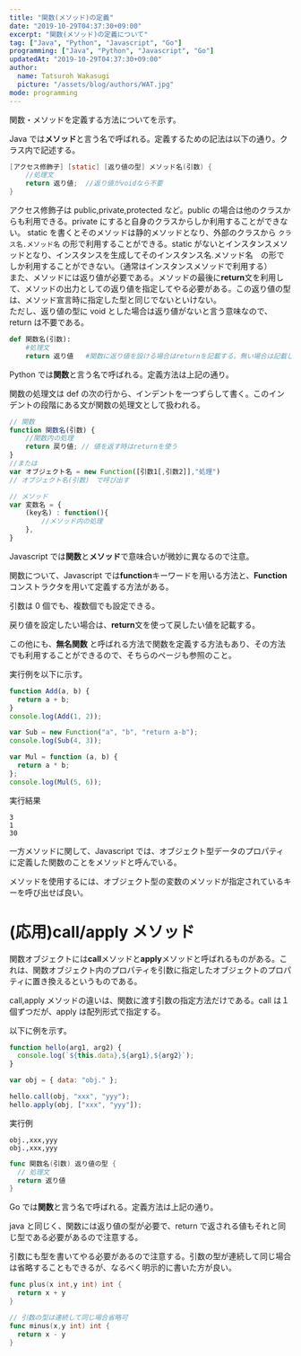 ```yaml
---
title: "関数(メソッド)の定義"
date: "2019-10-29T04:37:30+09:00"
excerpt: "関数(メソッド)の定義について"
tag: ["Java", "Python", "Javascript", "Go"]
programming: ["Java", "Python", "Javascript", "Go"]
updatedAt: "2019-10-29T04:37:30+09:00"
author:
  name: Tatsuroh Wakasugi
  picture: "/assets/blog/authors/WAT.jpg"
mode: programming
---
```


関数・メソッドを定義する方法についてを示す。

<div class="note_content_by_programming_language" id="note_content_Java">

Java では**メソッド**と言う名で呼ばれる。定義するための記法は以下の通り。クラス内で記述する。

```java
[アクセス修飾子] [static] [返り値の型] メソッド名(引数) {
    //処理文
    return 返り値;  //返り値がvoidなら不要
}
```

アクセス修飾子は public,private,protected など。public の場合は他のクラスからも利用できる。private にすると自身のクラスからしか利用することができない。
static を書くとそのメソッドは静的メソッドとなり、外部のクラスから `クラス名.メソッド名` の形で利用することができる。static がないとインスタンスメソッドとなり、インスタンスを生成してそのインスタンス名.メソッド名　の形でしか利用することができない。（通常はインスタンスメソッドで利用する）  
また、メソッドには返り値が必要である。メソッドの最後に**return**文を利用して、メソッドの出力としての返り値を指定してやる必要がある。この返り値の型は、メソッド宣言時に指定した型と同じでないといけない。  
ただし、返り値の型に void とした場合は返り値がないと言う意味なので、return は不要である。

</div>
<div class="note_content_by_programming_language" id="note_content_Python">

```python
def 関数名(引数):
    #処理文
    return 返り値   #関数に返り値を設ける場合はreturnを記載する。無い場合は記載しなくて良い。
```

Python では**関数**と言う名で呼ばれる。定義方法は上記の通り。

関数の処理文は def の次の行から、インデントを一つずらして書く。このインデントの段階にある文が関数の処理文として扱われる。

</div>
<div class="note_content_by_programming_language" id="note_content_Javascript">

```javascript
// 関数
function 関数名(引数) {
    //関数内の処理
    return 戻り値; // 値を返す時はreturnを使う
}
//または
var オブジェクト名 = new Function([引数1[,引数2]],"処理")
// オブジェクト名(引数)　で呼び出す

// メソッド
var 変数名 = {
    (key名) : function(){
        //メソッド内の処理
    },
}
```

Javascript では**関数**と**メソッド**で意味合いが微妙に異なるので注意。

関数について、Javascript では**function**キーワードを用いる方法と、**Function**コンストラクタを用いて定義する方法がある。

引数は 0 個でも、複数個でも設定できる。

戻り値を設定したい場合は、**return**文を使って戻したい値を記載する。

この他にも、**無名関数** と呼ばれる方法で関数を定義する方法もあり、その方法でも利用することができるので、そちらのページも参照のこと。

実行例を以下に示す。

```javascript
function Add(a, b) {
  return a + b;
}
console.log(Add(1, 2));

var Sub = new Function("a", "b", "return a-b");
console.log(Sub(4, 3));

var Mul = function (a, b) {
  return a * b;
};
console.log(Mul(5, 6));
```

実行結果

```
3
1
30
```

一方メソッドに関して、Javascript では、オブジェクト型データのプロパティに定義した関数のことをメソッドと呼んでいる。

メソッドを使用するには、オブジェクト型の変数のメソッドが指定されているキーを呼び出せば良い。

# (応用)call/apply メソッド

関数オブジェクトには**call**メソッドと**apply**メソッドと呼ばれるものがある。これは、関数オブジェクト内のプロパティを引数に指定したオブジェクトのプロパティに置き換えるというものである。

call,apply メソッドの違いは、関数に渡す引数の指定方法だけである。call は１個ずつだが、apply は配列形式で指定する。

以下に例を示す。

```javascript
function hello(arg1, arg2) {
  console.log(`${this.data},${arg1},${arg2}`);
}

var obj = { data: "obj." };

hello.call(obj, "xxx", "yyy");
hello.apply(obj, ["xxx", "yyy"]);
```

実行例

```
obj.,xxx,yyy
obj.,xxx,yyy
```

</div>
<div class="note_content_by_programming_language" id="note_content_Go">

```go
func 関数名(引数) 返り値の型 {
  // 処理文
  return 返り値
}
```

Go では**関数**と言う名で呼ばれる。定義方法は上記の通り。

java と同じく、関数には返り値の型が必要で、return で返される値もそれと同じ型である必要があるので注意する。

引数にも型を書いてやる必要があるので注意する。引数の型が連続して同じ場合は省略することもできるが、なるべく明示的に書いた方が良い。

```go
func plus(x int,y int) int {
  return x + y
}

// 引数の型は連続して同じ場合省略可
func minus(x,y int) int {
  return x - y
}
```

</div>
